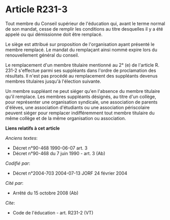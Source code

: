 # Article R231-3

Tout membre du Conseil supérieur de l'éducation qui, avant le terme normal de son mandat, cesse de remplir les conditions au
titre desquelles il y a été appelé ou qui démissionne doit être remplacé. 

Le siège est attribué sur proposition de l'organisation ayant présenté le membre remplacé. Le mandat du remplaçant ainsi
nommé expire lors du renouvellement général du conseil. 

Le remplacement d'un membre titulaire mentionné au 2° (e) de l'article R. 231-2 s'effectue parmi ses suppléants dans l'ordre
de proclamation des résultats. Il n'est pas procédé au remplacement des suppléants devenus membres titulaires jusqu'à
l'élection suivante. 

Un membre suppléant ne peut siéger qu'en l'absence du membre titulaire qu'il remplace. Les membres suppléants désignés, au
titre d'un collège, pour représenter une organisation syndicale, une association de parents d'élèves, une association
d'étudiants ou une association périscolaire peuvent siéger pour remplacer indifféremment tout membre titulaire du même
collège et de la même organisation ou association.

**Liens relatifs à cet article**

_Anciens textes_:

  - Décret n°90-468 1990-06-07 art. 3
  - Décret n°90-468 du 7 juin 1990 - art. 3 (Ab)

_Codifié par_:

  - Décret n°2004-703 2004-07-13 JORF 24 février 2004

_Cité par_:

  - Arrêté du 15 octobre 2008 (Ab)

_Cite_:

  - Code de l'éducation - art. R231-2 (VT)
